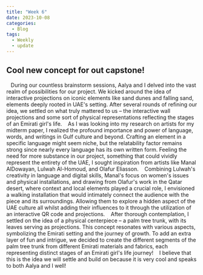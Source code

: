 ```yaml
---
title: "Week 6"
date: 2023-10-08
categories:
  - Blog
tags:
  - Weekly
  - update
---
```


## Cool new concept for out capstone!

    During our countless brainstorm sessions, Aalya and I delved into the vast realm of possibilities for our project. We kicked around the idea of interactive projections on iconic elements like sand dunes and falling sand, elements deeply rooted in UAE's setting. After several rounds of refining our idea, we settled on what truly mattered to us – the interactive wall projections and some sort of physical representations reflecting the stages of an Emirati girl's life.
     As I was looking into my research on artists for my midterm paper, I realized the profound importance and power of language, words, and writings in Gulf culture and beyond. Crafting an element in a specific language might seem niche, but the relatability factor remains strong since nearly every language has its own written form. Feeling the need for more substance in our project, something that could vividly represent the entirety of the UAE, I sought inspiration from artists like Manal AlDowayan, Lulwah Al-Homoud, and Olafur Eliasson.
    Combining Lulwah's creativity in language and digital skills, Manal's focus on women's issues and physical installations, and drawing from Olafur's work in the Qatar desert, where context and local elements played a crucial role, I envisioned a walking installation that would intimately connect the audience with the piece and its surroundings. Allowing them to explore a hidden aspect of the UAE culture all whilst adding their influences to it through the utilization of an interactive QR code and projections.
    After thorough contemplation, I settled on the idea of a physical centerpiece – a palm tree trunk, with its leaves serving as projections. This concept resonates with various aspects, symbolizing the Emirati setting and the journey of growth. To add an extra layer of fun and intrigue, we decided to create the different segments of the palm tree trunk from different Emirati materials and fabrics, each representing distinct stages of an Emirati girl's life journey!
   I believe that this is the idea we will settle and build on because it is very cool and speaks to both Aalya and I well!
